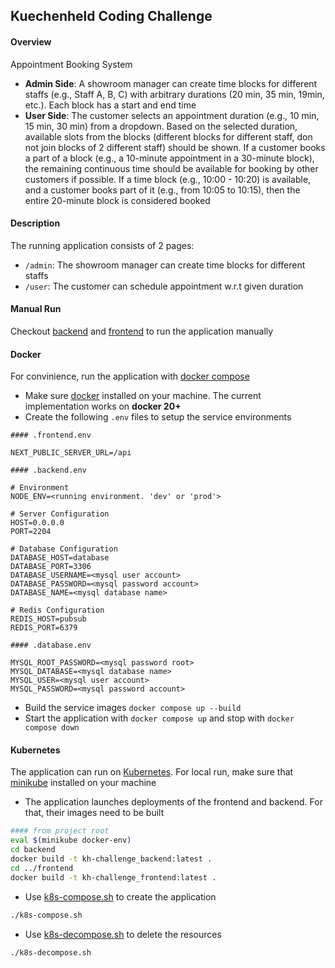 ## Kuechenheld Coding Challenge

#### Overview

Appointment Booking System

-   **Admin Side**: A showroom manager can create time blocks for different staffs (e.g., Staff A, B, C) with arbitrary durations (20 min, 35 min, 19min, etc.). Each block has a start and end time
-   **User Side**: The customer selects an appointment duration (e.g., 10 min, 15 min, 30 min) from a dropdown. Based on the selected duration, available slots from the blocks (different blocks for different staff, don not join blocks of 2 different staff) should be shown. If a customer books a part of a block (e.g., a 10-minute appointment in a 30-minute block), the remaining continuous time should be available for booking by other customers if possible. If a time block (e.g., 10:00 - 10:20) is available, and a customer books part of it (e.g., from 10:05 to 10:15), then the entire 20-minute block is considered booked

#### Description

The running application consists of 2 pages:

-   `/admin`: The showroom manager can create time blocks for different staffs
-   `/user`: The customer can schedule appointment w.r.t given duration

#### Manual Run

Checkout [backend](./backend/README.md#manual-run) and [frontend](./frontend/README.md#manual-run) to run the application manually

#### Docker

For convinience, run the application with [docker compose](https://docs.docker.com/reference/compose-file/)

-   Make sure [docker](https://docs.docker.com/) installed on your machine. The current implementation works on **docker 20+**
-   Create the following `.env` files to setup the service environments

```.env
#### .frontend.env

NEXT_PUBLIC_SERVER_URL=/api
```

```.env
#### .backend.env

# Environment
NODE_ENV=<running environment. 'dev' or 'prod'>

# Server Configuration
HOST=0.0.0.0
PORT=2204

# Database Configuration
DATABASE_HOST=database
DATABASE_PORT=3306
DATABASE_USERNAME=<mysql user account>
DATABASE_PASSWORD=<mysql password account>
DATABASE_NAME=<mysql database name>

# Redis Configuration
REDIS_HOST=pubsub
REDIS_PORT=6379
```

```.env
#### .database.env

MYSQL_ROOT_PASSWORD=<mysql password root>
MYSQL_DATABASE=<mysql database name>
MYSQL_USER=<mysql user account>
MYSQL_PASSWORD=<mysql password account>
```

-   Build the service images `docker compose up --build`
-   Start the application with `docker compose up` and stop with `docker compose down`

#### Kubernetes

The application can run on [Kubernetes](https://kubernetes.io/). For local run, make sure that [minikube](https://kubernetes.io/de/docs/tasks/tools/install-minikube/) installed on your machine

-   The application launches deployments of the frontend and backend. For that, their images need to be built

```sh
#### from project root
eval $(minikube docker-env)
cd backend
docker build -t kh-challenge_backend:latest .
cd ../frontend
docker build -t kh-challenge_frontend:latest .
```

-   Use [k8s-compose.sh](./k8s-compose.sh) to create the application

```sh
./k8s-compose.sh
```
- Use [k8s-decompose.sh](./k8s-decompose.sh) to delete the resources
```sh
./k8s-decompose.sh
```
